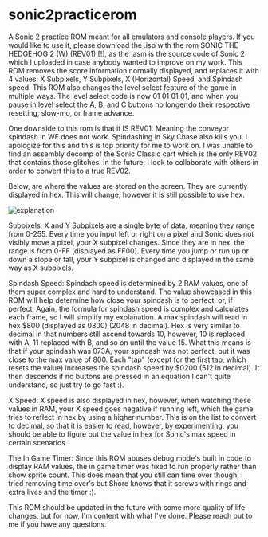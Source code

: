 # sonic2practicerom
A Sonic 2 practice ROM meant for all emulators and console players. 
If you would like to use it, please download the .isp with the rom SONIC THE HEDGEHOG 2 (W) (REV01) [!], as the .asm is the source code of Sonic 2 which I uploaded in case anybody wanted to improve on my work.
This ROM removes the score information normally displayed, and replaces it with 4 values: X Subpixels, Y Subpixels, X (Horizontal) Speed, and Spindash speed. This ROM also changes the level select feature of the game in multiple ways. The level select code is now 01 01 01 01, and when you pause in level select the A, B, and C buttons no longer do their respective resetting, slow-mo, or frame advance.

One downside to this rom is that it IS REV01. Meaning the conveyor spindash in WF does not work. Spindashing in Sky Chase also kills you. I apologize for this and this is top priority for me to work on. I was unable to find an assembly decomp of the Sonic Classic cart which is the only REV02 that contains those glitches. In the future, I look to collaborate with others in order to convert this to a true REV02.

Below, are where the values are stored on the screen. They are currently displayed in hex. This will change, however it is still possible to use hex.

![explanation](https://user-images.githubusercontent.com/56403393/129827077-e2b74d15-c94d-4ddd-8a4e-dfd5d26bc1c6.png)

Subpixels:
X and Y Subpixels are a single byte of data, meaning they range from 0-255. Every time you input left or right on a pixel and Sonic does not visibly move a pixel, your X subpixel changes. Since they are in hex, the range is from 0-FF (displayed as FF00). Every time you jump or run up or down a slope or fall, your Y subpixel is changed and displayed in the same way as X subpixels.

Spindash Speed:
Spindash speed is determined by 2 RAM values, one of them super complex and hard to understand. The value showcased in this ROM will help determine how close your spindash is to perfect, or, if perfect. Again, the formula for spindash speed is complex and calculates each frame, so I will simplify my explanation. A max spindash will read in hex $800 (displayed as 0800) (2048 in decimal). Hex is very similar to decimal in that numbers still ascend towards 10, however, 10 is replaced with A, 11 replaced with B, and so on until the value 15. What this means is that if your spindash was 073A, your spindash was not perfect, but it was close to the max value of 800. Each "tap" (except for the first tap, which resets the value) increases the spindash speed by $0200 (512 in decimal). It then descends if no buttons are pressed in an equation I can't quite understand, so just try to go fast :).

X Speed:
X speed is also displayed in hex, however, when watching these values in RAM, your X speed goes negative if running left, which the game tries to reflect in hex by using a higher number. This is on the list to convert to decimal, so that it is easier to read, however, by experimenting, you should be able to figure out the value in hex for Sonic's max speed in certain scenarios.

The In Game Timer:
Since this ROM abuses debug mode's built in code to display RAM values, the in game timer was fixed to run properly rather than show sprite count. This does mean that you still can time over though, I tried removing time over's but Shore knows that it screws with rings and extra lives and the timer :).

This ROM should be updated in the future with some more quality of life changes, but for now, I'm content with what I've done. Please reach out to me if you have any questions.
